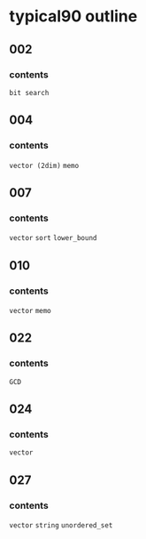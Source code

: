 # typical90 outline

## 002
### contents
`bit search`

## 004
### contents
`vector (2dim)` `memo`

## 007
### contents
`vector` `sort` `lower_bound`

## 010
### contents
`vector` `memo`

## 022
### contents
`GCD`

## 024
### contents
`vector`

## 027
### contents
`vector` `string` `unordered_set`
